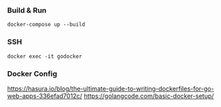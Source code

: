 ### Build & Run
```
docker-compose up --build
```

### SSH
```
docker exec -it godocker
```

### Docker Config
https://hasura.io/blog/the-ultimate-guide-to-writing-dockerfiles-for-go-web-apps-336efad7012c/
https://golangcode.com/basic-docker-setup/
